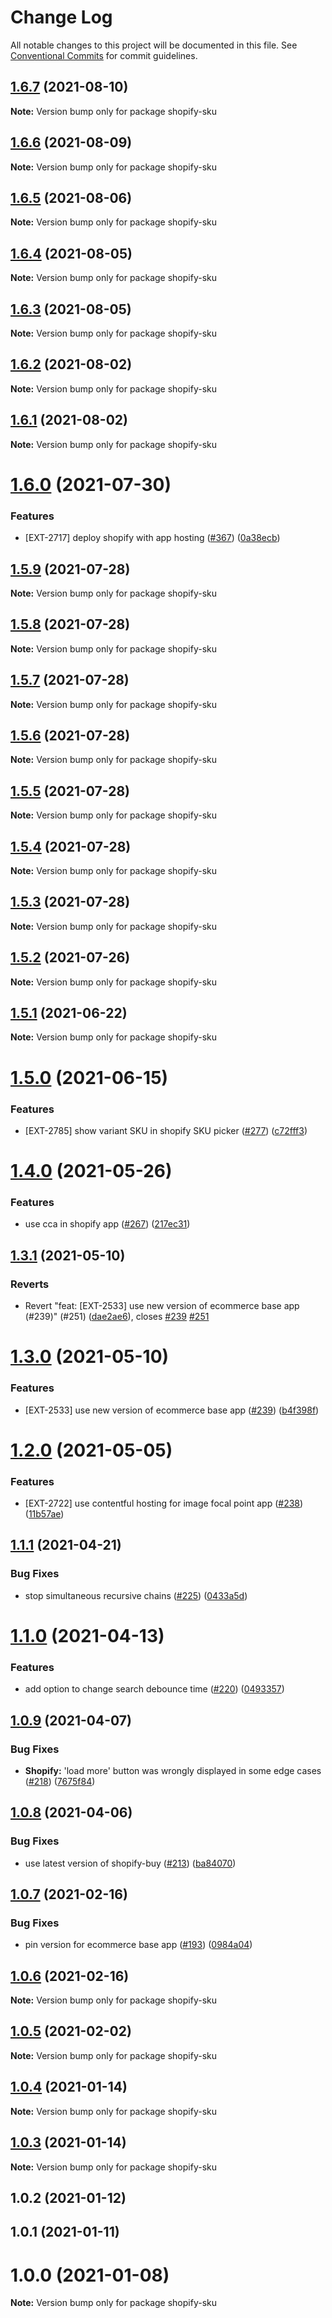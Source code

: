 # Change Log

All notable changes to this project will be documented in this file.
See [Conventional Commits](https://conventionalcommits.org) for commit guidelines.

## [1.6.7](https://github.com/contentful/apps/compare/shopify-sku@1.6.6...shopify-sku@1.6.7) (2021-08-10)

**Note:** Version bump only for package shopify-sku





## [1.6.6](https://github.com/contentful/apps/compare/shopify-sku@1.6.5...shopify-sku@1.6.6) (2021-08-09)

**Note:** Version bump only for package shopify-sku





## [1.6.5](https://github.com/contentful/apps/compare/shopify-sku@1.6.4...shopify-sku@1.6.5) (2021-08-06)

**Note:** Version bump only for package shopify-sku





## [1.6.4](https://github.com/contentful/apps/compare/shopify-sku@1.6.3...shopify-sku@1.6.4) (2021-08-05)

**Note:** Version bump only for package shopify-sku





## [1.6.3](https://github.com/contentful/apps/compare/shopify-sku@1.6.2...shopify-sku@1.6.3) (2021-08-05)

**Note:** Version bump only for package shopify-sku





## [1.6.2](https://github.com/contentful/apps/compare/shopify-sku@1.6.1...shopify-sku@1.6.2) (2021-08-02)

**Note:** Version bump only for package shopify-sku





## [1.6.1](https://github.com/contentful/apps/compare/shopify-sku@1.6.0...shopify-sku@1.6.1) (2021-08-02)

**Note:** Version bump only for package shopify-sku





# [1.6.0](https://github.com/contentful/apps/compare/shopify-sku@1.5.9...shopify-sku@1.6.0) (2021-07-30)


### Features

* [EXT-2717] deploy shopify with app hosting ([#367](https://github.com/contentful/apps/issues/367)) ([0a38ecb](https://github.com/contentful/apps/commit/0a38ecb85a59c5be46f8f1be06681f6c2e1acbcf))





## [1.5.9](https://github.com/contentful/apps/compare/shopify-sku@1.5.8...shopify-sku@1.5.9) (2021-07-28)

**Note:** Version bump only for package shopify-sku





## [1.5.8](https://github.com/contentful/apps/compare/shopify-sku@1.5.7...shopify-sku@1.5.8) (2021-07-28)

**Note:** Version bump only for package shopify-sku





## [1.5.7](https://github.com/contentful/apps/compare/shopify-sku@1.5.6...shopify-sku@1.5.7) (2021-07-28)

**Note:** Version bump only for package shopify-sku





## [1.5.6](https://github.com/contentful/apps/compare/shopify-sku@1.5.5...shopify-sku@1.5.6) (2021-07-28)

**Note:** Version bump only for package shopify-sku





## [1.5.5](https://github.com/contentful/apps/compare/shopify-sku@1.5.4...shopify-sku@1.5.5) (2021-07-28)

**Note:** Version bump only for package shopify-sku





## [1.5.4](https://github.com/contentful/apps/compare/shopify-sku@1.5.3...shopify-sku@1.5.4) (2021-07-28)

**Note:** Version bump only for package shopify-sku





## [1.5.3](https://github.com/contentful/apps/compare/shopify-sku@1.5.2...shopify-sku@1.5.3) (2021-07-28)

**Note:** Version bump only for package shopify-sku





## [1.5.2](https://github.com/contentful/apps/compare/shopify-sku@1.5.1...shopify-sku@1.5.2) (2021-07-26)

**Note:** Version bump only for package shopify-sku





## [1.5.1](https://github.com/contentful/apps/compare/shopify-sku@1.5.0...shopify-sku@1.5.1) (2021-06-22)

**Note:** Version bump only for package shopify-sku





# [1.5.0](https://github.com/contentful/apps/compare/shopify-sku@1.4.0...shopify-sku@1.5.0) (2021-06-15)


### Features

* [EXT-2785] show variant SKU in shopify SKU picker ([#277](https://github.com/contentful/apps/issues/277)) ([c72fff3](https://github.com/contentful/apps/commit/c72fff3372d745cdb9b333415067e57aba419b74))





# [1.4.0](https://github.com/contentful/apps/compare/shopify-sku@1.3.1...shopify-sku@1.4.0) (2021-05-26)


### Features

* use cca in shopify app ([#267](https://github.com/contentful/apps/issues/267)) ([217ec31](https://github.com/contentful/apps/commit/217ec31928e684c13f49fc57237327d0b8d2c725))





## [1.3.1](https://github.com/contentful/apps/compare/shopify-sku@1.3.0...shopify-sku@1.3.1) (2021-05-10)


### Reverts

* Revert "feat: [EXT-2533] use new version of ecommerce base app (#239)" (#251) ([dae2ae6](https://github.com/contentful/apps/commit/dae2ae66181543a93981b1b97cc9dfc71e5abf16)), closes [#239](https://github.com/contentful/apps/issues/239) [#251](https://github.com/contentful/apps/issues/251)





# [1.3.0](https://github.com/contentful/apps/compare/shopify-sku@1.2.0...shopify-sku@1.3.0) (2021-05-10)


### Features

* [EXT-2533] use new version of ecommerce base app ([#239](https://github.com/contentful/apps/issues/239)) ([b4f398f](https://github.com/contentful/apps/commit/b4f398f7fe4fb2952e8505a7657b876861fe3a24))





# [1.2.0](https://github.com/contentful/apps/compare/shopify-sku@1.1.1...shopify-sku@1.2.0) (2021-05-05)


### Features

* [EXT-2722] use contentful hosting for image focal point app ([#238](https://github.com/contentful/apps/issues/238)) ([11b57ae](https://github.com/contentful/apps/commit/11b57ae3e4fb5dd376544d89056430b71883517c))





## [1.1.1](https://github.com/contentful/apps/compare/shopify-sku@1.1.0...shopify-sku@1.1.1) (2021-04-21)


### Bug Fixes

* stop simultaneous recursive chains ([#225](https://github.com/contentful/apps/issues/225)) ([0433a5d](https://github.com/contentful/apps/commit/0433a5d587479d311395d16ef8f20c7dc3bfbc4d))





# [1.1.0](https://github.com/contentful/apps/compare/shopify-sku@1.0.9...shopify-sku@1.1.0) (2021-04-13)


### Features

* add option to change search debounce time ([#220](https://github.com/contentful/apps/issues/220)) ([0493357](https://github.com/contentful/apps/commit/0493357b7e8d28a5ad0ee7b0668f82f4febe7732))





## [1.0.9](https://github.com/contentful/apps/compare/shopify-sku@1.0.8...shopify-sku@1.0.9) (2021-04-07)


### Bug Fixes

* **Shopify:** 'load more' button was wrongly displayed in some edge cases ([#218](https://github.com/contentful/apps/issues/218)) ([7675f84](https://github.com/contentful/apps/commit/7675f8426eaa4a979cc622d873d502ee33b9b92e))





## [1.0.8](https://github.com/contentful/apps/compare/shopify-sku@1.0.7...shopify-sku@1.0.8) (2021-04-06)


### Bug Fixes

* use latest version of shopify-buy ([#213](https://github.com/contentful/apps/issues/213)) ([ba84070](https://github.com/contentful/apps/commit/ba84070c5352720b457731ebc9891f7472a3cbeb))





## [1.0.7](https://github.com/contentful/apps/compare/shopify-sku@1.0.6...shopify-sku@1.0.7) (2021-02-16)


### Bug Fixes

* pin version for ecommerce base app ([#193](https://github.com/contentful/apps/issues/193)) ([0984a04](https://github.com/contentful/apps/commit/0984a044244df77d90190a8f110af7825a676628))





## [1.0.6](https://github.com/contentful/apps/compare/shopify-sku@1.0.5...shopify-sku@1.0.6) (2021-02-16)

**Note:** Version bump only for package shopify-sku





## [1.0.5](https://github.com/contentful/apps/compare/shopify-sku@1.0.4...shopify-sku@1.0.5) (2021-02-02)

**Note:** Version bump only for package shopify-sku





## [1.0.4](https://github.com/contentful/apps/compare/shopify-sku@1.0.3...shopify-sku@1.0.4) (2021-01-14)

**Note:** Version bump only for package shopify-sku





## [1.0.3](https://github.com/contentful/apps/compare/shopify-sku@1.0.2...shopify-sku@1.0.3) (2021-01-14)

**Note:** Version bump only for package shopify-sku





## 1.0.2 (2021-01-12)



## 1.0.1 (2021-01-11)



# 1.0.0 (2021-01-08)

**Note:** Version bump only for package shopify-sku
